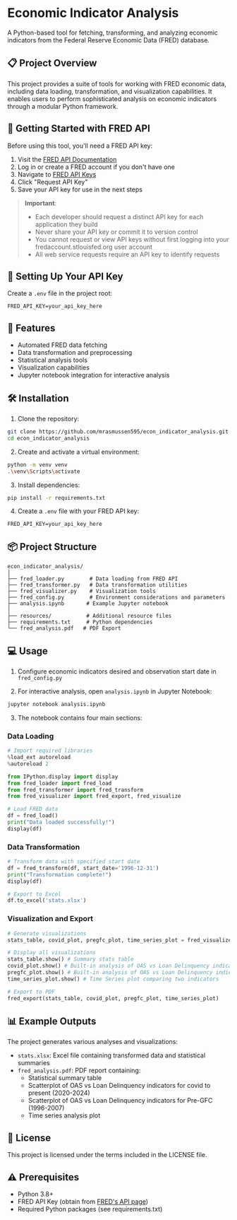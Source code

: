 # Economic Indicator Analysis

A Python-based tool for fetching, transforming, and analyzing economic indicators from the Federal Reserve Economic Data (FRED) database.

## 📋 Project Overview

This project provides a suite of tools for working with FRED economic data, including data loading, transformation, and visualization capabilities. It enables users to perform sophisticated analysis on economic indicators through a modular Python framework.

## 🔑 Getting Started with FRED API

Before using this tool, you'll need a FRED API key:

1. Visit the [FRED API Documentation](https://fred.stlouisfed.org/docs/api/api_key.html)
2. Log in or create a FRED account if you don't have one
3. Navigate to [FRED API Keys](https://fredaccount.stlouisfed.org/apikeys)
4. Click "Request API Key"
5. Save your API key for use in the next steps

> **Important**: 
> - Each developer should request a distinct API key for each application they build
> - Never share your API key or commit it to version control
> - You cannot request or view API keys without first logging into your fredaccount.stlouisfed.org user account
> - All web service requests require an API key to identify requests

## 🔐 Setting Up Your API Key

Create a `.env` file in the project root:
```
FRED_API_KEY=your_api_key_here
```

## 🚀 Features

- Automated FRED data fetching
- Data transformation and preprocessing
- Statistical analysis tools
- Visualization capabilities
- Jupyter notebook integration for interactive analysis

## 🛠️ Installation

1. Clone the repository:
```bash
git clone https://github.com/mrasmussen595/econ_indicator_analysis.git
cd econ_indicator_analysis
```

2. Create and activate a virtual environment:
```bash
python -m venv venv
.\venv\Scripts\activate
```

3. Install dependencies:
```bash
pip install -r requirements.txt
```

4. Create a `.env` file with your FRED API key:
```
FRED_API_KEY=your_api_key_here
```

## 📦 Project Structure

```
econ_indicator_analysis/
│
├── fred_loader.py        # Data loading from FRED API
├── fred_transformer.py   # Data transformation utilities
├── fred_visualizer.py    # Visualization tools
├── fred_config.py        # Environment considerations and parameters
├── analysis.ipynb       # Example Jupyter notebook
│
├── resources/           # Additional resource files
├── requirements.txt     # Python dependencies
└── fred_analysis.pdf   # PDF Export
```

## 💻 Usage

1. Configure economic indicators desired and observation start date in `fred_config.py`

2. For interactive analysis, open `analysis.ipynb` in Jupyter Notebook:
```bash
jupyter notebook analysis.ipynb
```

3. The notebook contains four main sections:

### Data Loading
```python
# Import required libraries
%load_ext autoreload
%autoreload 2

from IPython.display import display
from fred_loader import fred_load
from fred_transformer import fred_transform
from fred_visualizer import fred_export, fred_visualize

# Load FRED data
df = fred_load()
print("Data loaded successfully!")
display(df)
```

### Data Transformation
```python
# Transform data with specified start date
df = fred_transform(df, start_date='1996-12-31')
print("Transformation complete!")
display(df)

# Export to Excel
df.to_excel('stats.xlsx')
```

### Visualization and Export
```python
# Generate visualizations
stats_table, covid_plot, pregfc_plot, time_series_plot = fred_visualize(df)

# Display all visualizations
stats_table.show() # Summary stats table
covid_plot.show() # Built-in analysis of OAS vs Loan Delinquency indicators for covid to present (2020-2024)
pregfc_plot.show() # Built-in analysis of OAS vs Loan Delinquency indicators for Pre-GFC (1996-2007)
time_series_plot.show() # Time Series plot comparing two indicators

# Export to PDF
fred_export(stats_table, covid_plot, pregfc_plot, time_series_plot)
```

## 📊 Example Outputs

The project generates various analyses and visualizations:
- `stats.xlsx`: Excel file containing transformed data and statistical summaries
- `fred_analysis.pdf`: PDF report containing:
  - Statistical summary table
  - Scatterplot of OAS vs Loan Delinquency indicators for covid to present (2020-2024)
  - Scatterplot of OAS vs Loan Delinquency indicators for Pre-GFC (1996-2007)
  - Time series analysis plot

## 📝 License

This project is licensed under the terms included in the LICENSE file.

## ⚠️ Prerequisites

- Python 3.8+
- FRED API Key (obtain from [FRED's API page](https://fred.stlouisfed.org/docs/api/api_key.html))
- Required Python packages (see requirements.txt)

